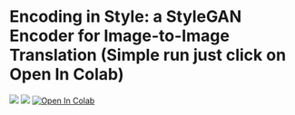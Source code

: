 # Encoding in Style: a StyleGAN Encoder for Image-to-Image Translation (Simple run just click on Open In Colab)
  <a href="https://arxiv.org/abs/2008.00951"><img src="https://img.shields.io/badge/arXiv-2008.00951-b31b1b.svg"></a>
  <a href="https://opensource.org/licenses/MIT"><img src="https://img.shields.io/badge/License-MIT-yellow.svg"></a>
  [![Open In Colab](https://colab.research.google.com/assets/colab-badge.svg)](http://colab.research.google.com/github/majid1374518/pixel2style2pixel/blob/master/notebooks/majid_big_data_project.ipynb)
